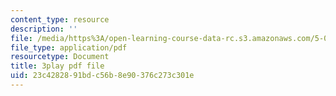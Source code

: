 ```yaml
---
content_type: resource
description: ''
file: /media/https%3A/open-learning-course-data-rc.s3.amazonaws.com/5-08j-biological-chemistry-ii-spring-2016/23c4282891bdc56b8e90376c273c301e_VUGsZgQaAZs.pdf
file_type: application/pdf
resourcetype: Document
title: 3play pdf file
uid: 23c42828-91bd-c56b-8e90-376c273c301e
---
```


